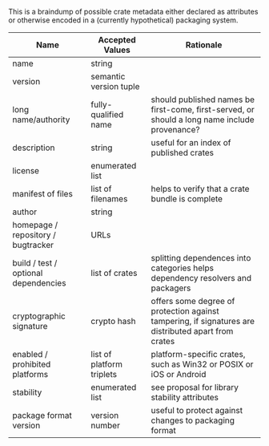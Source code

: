 This is a braindump of possible crate metadata either declared as attributes or otherwise encoded in a (currently hypothetical) packaging system.



Name | Accepted Values | Rationale
---  | ---             | ---
name | string          |
version | semantic version tuple |
long name/authority | fully-qualified name | should published names be first-come, first-served, or should a long name include provenance?
description | string | useful for an index of published crates
license | enumerated list |
manifest of files | list of filenames | helps to verify that a crate bundle is complete
author | string |
homepage / repository / bugtracker | URLs |
build / test / optional dependencies | list of crates | splitting dependences into categories helps dependency resolvers and packagers
cryptographic signature | crypto hash | offers some degree of protection against tampering, if signatures are distributed apart from crates
enabled / prohibited platforms | list of platform triplets | platform-specific crates, such as Win32 or POSIX or iOS or Android
stability | enumerated list | see proposal for library stability attributes
package format version | version number | useful to protect against changes to packaging format